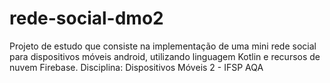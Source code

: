 # rede-social-dmo2
Projeto de estudo que consiste na implementação de uma mini rede social para dispositivos móveis android, utilizando linguagem Kotlin e recursos de nuvem Firebase. Disciplina: Dispositivos Móveis 2 - IFSP AQA
